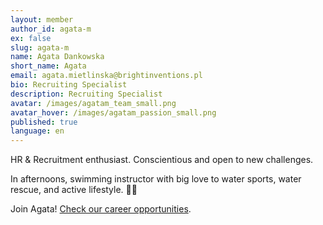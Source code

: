 ```yaml
---
layout: member
author_id: agata-m
ex: false
slug: agata-m
name: Agata Dankowska
short_name: Agata
email: agata.mietlinska@brightinventions.pl
bio: Recruiting Specialist
description: Recruiting Specialist
avatar: /images/agatam_team_small.png
avatar_hover: /images/agatam_passion_small.png
published: true
language: en
---
```

HR & Recruitment enthusiast. Conscientious and open to new challenges. 

In afternoons, swimming instructor with big love to water sports, water rescue, and active lifestyle. 🏊‍♀️

Join Agata! [Check our career opportunities](/career).
